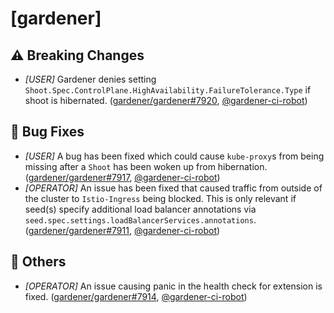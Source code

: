 # [gardener]
## ⚠️ Breaking Changes
* *[USER]* Gardener denies setting `Shoot.Spec.ControlPlane.HighAvailability.FailureTolerance.Type` if shoot is hibernated. ([gardener/gardener#7920](https://github.com/gardener/gardener/pull/7920), [@gardener-ci-robot](https://github.com/gardener-ci-robot))
## 🐛 Bug Fixes
* *[USER]* A bug has been fixed which could cause `kube-proxy`s from being missing after a `Shoot` has been woken up from hibernation. ([gardener/gardener#7917](https://github.com/gardener/gardener/pull/7917), [@gardener-ci-robot](https://github.com/gardener-ci-robot))
* *[OPERATOR]* An issue has been fixed that caused traffic from outside of the cluster to `Istio-Ingress` being blocked. This is only relevant if seed(s) specify additional load balancer annotations via `seed.spec.settings.loadBalancerServices.annotations`. ([gardener/gardener#7911](https://github.com/gardener/gardener/pull/7911), [@gardener-ci-robot](https://github.com/gardener-ci-robot))
## 🏃 Others
* *[OPERATOR]* An issue causing panic in the health check for extension is fixed. ([gardener/gardener#7914](https://github.com/gardener/gardener/pull/7914), [@gardener-ci-robot](https://github.com/gardener-ci-robot))